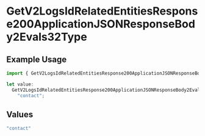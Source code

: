 # GetV2LogsIdRelatedEntitiesResponse200ApplicationJSONResponseBody2Evals32Type

## Example Usage

```typescript
import { GetV2LogsIdRelatedEntitiesResponse200ApplicationJSONResponseBody2Evals32Type } from "orq-poc-typescript-multi-env-version/models/operations";

let value:
  GetV2LogsIdRelatedEntitiesResponse200ApplicationJSONResponseBody2Evals32Type =
    "contact";
```

## Values

```typescript
"contact"
```